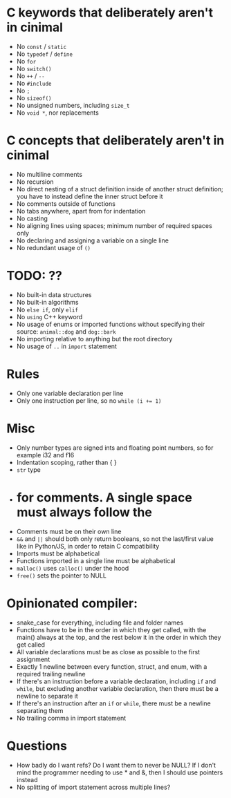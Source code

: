 # C keywords that deliberately aren't in cinimal
- No `const` / `static`
- No `typedef` / `define`
- No `for`
- No `switch()`
- No `++` / `--`
- No `#include`
- No `;`
- No `sizeof()`
- No unsigned numbers, including `size_t`
- No `void *`, nor replacements

# C concepts that deliberately aren't in cinimal
- No multiline comments
- No recursion
- No direct nesting of a struct definition inside of another struct definition; you have to instead define the inner struct before it
- No comments outside of functions
- No tabs anywhere, apart from for indentation
- No casting
- No aligning lines using spaces; minimum number of required spaces only
- No declaring and assigning a variable on a single line
- No redundant usage of `()`

# TODO: ??
- No built-in data structures
- No built-in algorithms
- No `else if`, only `elif`
- No `using` C++ keyword
- No usage of enums or imported functions without specifying their source: `animal::dog` and `dog::bark`
- No importing relative to anything but the root directory
- No usage of `..` in `import` statement

# Rules
- Only one variable declaration per line
- Only one instruction per line, so no `while (i += 1)`

# Misc
- Only number types are signed ints and floating point numbers, so for example i32 and f16
- Indentation scoping, rather than { }
- `str` type
- # for comments. A single space must always follow the #
- Comments must be on their own line
- `&&` and `||` should both only return booleans, so not the last/first value like in Python/JS, in order to retain C compatibility
- Imports must be alphabetical
- Functions imported in a single line must be alphabetical
- `malloc()` uses `calloc()` under the hood
- `free()` sets the pointer to NULL

# Opinionated compiler:
- snake_case for everything, including file and folder names
- Functions have to be in the order in which they get called, with the main() always at the top, and the rest below it in the order in which they get called
- All variable declarations must be as close as possible to the first assignment
- Exactly 1 newline between every function, struct, and enum, with a required trailing newline
- If there's an instruction before a variable declaration, including `if` and `while`, but excluding another variable declaration, then there must be a newline to separate it
- If there's an instruction after an `if` or `while`, there must be a newline separating them
- No trailing comma in import statement

# Questions
- How badly do I want refs? Do I want them to never be NULL? If I don't mind the programmer needing to use * and &, then I should use pointers instead
- No splitting of import statement across multiple lines?
